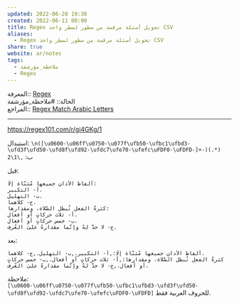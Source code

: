 ```yaml
---  
updated: 2022-06-20 19:38  
created: 2022-06-11 00:00  
title: Regex تحويل أسئلة مرقمة من سطور لسطر واحد CSV  
aliases:  
  - Regex تحويل أسئلة مرقمة من سطور لسطر واحد CSV  
share: true  
website: ar/notes  
tags:  
  - ملاحظة_مؤرشفة  
  - Regex  
---  
```

  
  
  
المعرفة:: [Regex](Regex.md)  
الحالة:: #ملاحظة_مؤرشفة  
المراجع:: [Regex Match Arabic Letters](../../en/notes/Regex%20Match%20Arabic%20Letters.md)  
  
---  
  
<https://regex101.com/r/gi4GKg/1>  
  
استبدال: `\n([\u0600-\u06ff\u0750-\u077f\ufb50-\ufbc1\ufbd3-\ufd3f\ufd50-\ufd8f\ufd92-\ufdc7\ufe70-\ufefc\uFDF0-\uFDFD-]+-)(.*)`  
ب: `,\1\2`  
  
قبل:  
  
```  
ألفاظُ الأذان جميعها مُثنّاة إلّا:  
أ- التكبير.  
ب- التهليل.  
ج- كلاهما.  
كثرةُ الفعل تُبطل الصَّلاة، ومقدارها:  
أ- ثلاث حركاتٍ أو أفعال.  
ب- خمس حركاتٍ أو أفعال.  
ج- لا حدَّ لهُ وإنَّما مقدارهُ علىٰ العُرف.  
```  
  
بعد:  
  
```  
ألفاظُ الأذان جميعها مُثنّاة إلّا:,أ- التكبير.,ب- التهليل.,ج- كلاهما.  
كثرةُ الفعل تُبطل الصَّلاة، ومقدارها:,أ- ثلاث حركاتٍ أو أفعال.,ب- خمس حركاتٍ أو أفعال.,ج- لا حدَّ لهُ وإنَّما مقدارهُ علىٰ العُرف.  
```  
  
ملاحظة:  
`[\u0600-\u06ff\u0750-\u077f\ufb50-\ufbc1\ufbd3-\ufd3f\ufd50-\ufd8f\ufd92-\ufdc7\ufe70-\ufefc\uFDF0-\uFDFD]` للحروف العربية فقط.  
